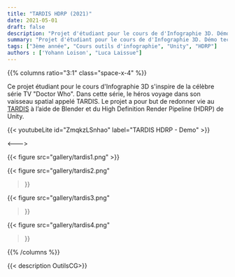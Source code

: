 ```yaml
---
title: "TARDIS HDRP (2021)"
date: 2021-05-01
draft: false
description: "Projet d'étudiant pour le cours de d'Infographie 3D. Démo technique du TARDIS réalisé avec Unity HDRP."
summary: "Projet d'étudiant pour le cours de d'Infographie 3D. Démo technique du TARDIS réalisé avec Unity HDRP."
tags: ["3ème année", "Cours outils d'infographie", "Unity", "HDRP"]
authors : ['Yohann Loison', "Luca Laissue"]
---
```


{{% columns ratio="3:1" class="space-x-4" %}} <!-- begin columns block -->


Ce projet étudiant pour le cours d'Infographie 3D s'inspire de la célèbre série TV "Doctor Who".
Dans cette série, le héros voyage dans son vaisseau spatial appelé TARDIS.
Le projet a pour but de redonner vie au [TARDIS](https://github.com/LoisonYo/TARDIS) à l’aide de Blender et du High Definition
Render Pipeline (HDRP) de Unity.

{{< youtubeLite id="ZmqkzLSnhao" label="TARDIS HDRP - Demo" >}}

<---> <!-- magic separator, between columns -->

<div class="[&>figure]:my-4">
{{< figure
src="gallery/tardis1.png"
>}}

{{< figure
src="gallery/tardis2.png"
>}}

{{< figure
src="gallery/tardis3.png"
>}}

{{< figure
src="gallery/tardis4.png"
>}}
</div>

{{% /columns %}}

{{< description OutilsCG>}}
